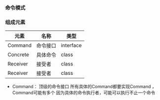 ### 命令模式

### 组成元素

| 元素       | 名称   | 类型        |
|----------|------|-----------|
| Command  | 命令接口 | interface |
| Concrete | 具体命令 | class     |
| Receiver | 接受者  | class     |
| Receiver | 接受者  | class     |

* Command： 顶级的命令接口 所有具体的Command都要实现Command ，Command可能有多个 因为具体的命令执行者，可能可以执行不止一个命令


